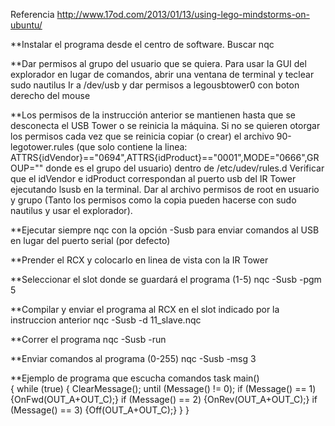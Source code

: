 Referencia
http://www.17od.com/2013/01/13/using-lego-mindstorms-on-ubuntu/

**Instalar el programa desde el centro de software. Buscar nqc

**Dar permisos al grupo del usuario que se quiera. Para usar la GUI del explorador en lugar de comandos, abrir una ventana de terminal y teclear
sudo nautilus
Ir a /dev/usb y dar permisos a legousbtower0 con boton derecho del mouse

**Los permisos de la instrucción anterior se mantienen hasta que se desconecta el USB Tower o se reinicia la máquina. Si no se quieren otorgar los permisos cada vez que se reinicia copiar (o crear) el archivo 90-legotower.rules (que solo contiene la linea: ATTRS{idVendor}=="0694",ATTRS{idProduct}=="0001",MODE="0666",GROUP="<group>" donde <group> es el grupo del usuario) dentro de /etc/udev/rules.d
Verificar que el idVendor e idProduct correspondan al puerto usb del IR Tower ejecutando lsusb en la terminal. Dar al archivo permisos de root en usuario y grupo (Tanto los permisos como la copia pueden hacerse con sudo nautilus y usar el explorador).


**Ejecutar siempre nqc con la opción -Susb para enviar comandos al USB en lugar del puerto serial (por defecto)


**Prender el RCX y colocarlo en linea de vista con la IR Tower


**Seleccionar el slot donde se guardará el programa (1-5)
nqc -Susb -pgm 5

**Compilar y enviar el programa al RCX en el slot indicado por la instruccion anterior
nqc -Susb -d 11_slave.nqc

**Correr el programa
nqc -Susb -run

**Enviar comandos al programa (0-255)
nqc -Susb -msg 3


**Ejemplo de programa que escucha comandos
task main()          
{
  while (true)
  {
    ClearMessage();
    until (Message() != 0);
    if (Message() == 1) {OnFwd(OUT_A+OUT_C);}
    if (Message() == 2) {OnRev(OUT_A+OUT_C);}
    if (Message() == 3) {Off(OUT_A+OUT_C);}
  }
}
